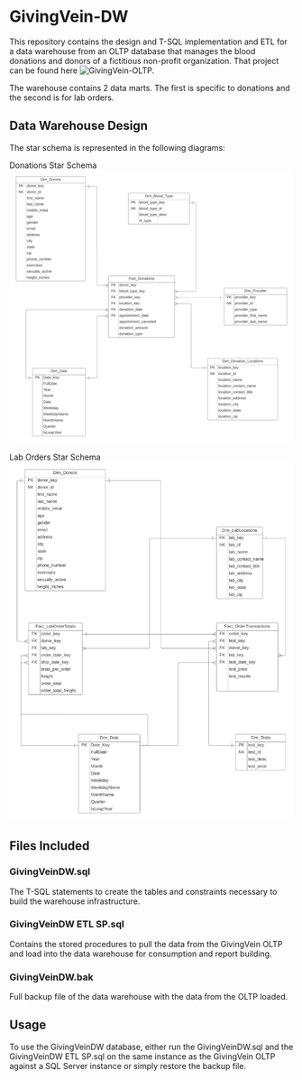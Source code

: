 # GivingVein-DW

This repository contains the design and T-SQL implementation and ETL for a data warehouse from an OLTP database that manages the blood donations and donors of a fictitious non-profit organization. That project can be found here ![GivingVein-OLTP](https://github.com/waynezc5/GivingVein-OLTP).

The warehouse contains 2 data marts. The first is specific to donations and the second is for lab orders.

## Data Warehouse Design
The star schema is represented in the following diagrams:

Donations Star Schema
![Donations Diagram](https://github.com/waynezc5/GivingVein-DW/blob/main/GivingVein%20Dimensional%20Modeling%20-%20Donations%20Diagram.jpeg)

Lab Orders Star Schema
![Lab Orders Diagram](https://github.com/waynezc5/GivingVein-DW/blob/main/GivingVein%20Dimensional%20Modeling%20-%20Orders%20Diagram.jpeg)

## Files Included

### GivingVeinDW.sql
The T-SQL statements to create the tables and constraints necessary to build the warehouse infrastructure.

### GivingVeinDW ETL SP.sql
Contains the stored procedures to pull the data from the GivingVein OLTP and load into the data warehouse for consumption and report building.

### GivingVeinDW.bak
Full backup file of the data warehouse with the data from the OLTP loaded.

## Usage
To use the GivingVeinDW database, either run the GivingVeinDW.sql and the GivingVeinDW ETL SP.sql on the same instance as the GivingVein OLTP against a SQL Server instance or simply restore the backup file.


